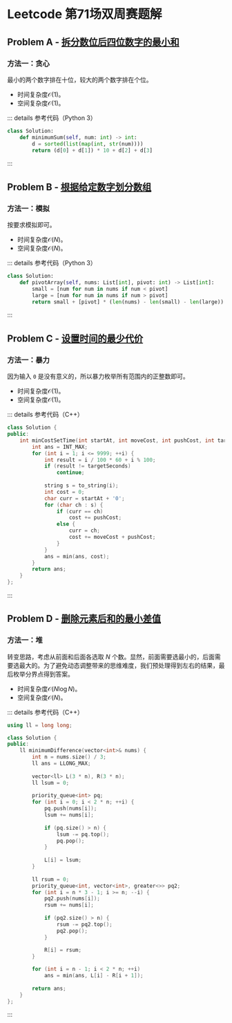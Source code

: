 # Leetcode 第71场双周赛题解

## Problem A - [拆分数位后四位数字的最小和](https://leetcode.cn/problems/minimum-sum-of-four-digit-number-after-splitting-digits/)

### 方法一：贪心

最小的两个数字排在十位，较大的两个数字排在个位。

- 时间复杂度$\mathcal{O}(1)$。
- 空间复杂度$\mathcal{O}(1)$。

::: details 参考代码（Python 3）

```python
class Solution:
    def minimumSum(self, num: int) -> int:
        d = sorted(list(map(int, str(num))))
        return (d[0] + d[1]) * 10 + d[2] + d[3]
```

:::

## Problem B - [根据给定数字划分数组](https://leetcode.cn/problems/partition-array-according-to-given-pivot/)

### 方法一：模拟

按要求模拟即可。

- 时间复杂度$\mathcal{O}(N)$。
- 空间复杂度$\mathcal{O}(N)$。

::: details 参考代码（Python 3）

```python
class Solution:
    def pivotArray(self, nums: List[int], pivot: int) -> List[int]:
        small = [num for num in nums if num < pivot]
        large = [num for num in nums if num > pivot]
        return small + [pivot] * (len(nums) - len(small) - len(large)) + large
```

:::

## Problem C - [设置时间的最少代价](https://leetcode.cn/problems/minimum-cost-to-set-cooking-time/)

### 方法一：暴力

因为输入 `0` 是没有意义的，所以暴力枚举所有范围内的正整数即可。

- 时间复杂度$\mathcal{O}(1)$。
- 空间复杂度$\mathcal{O}(1)$。

::: details 参考代码（C++）

```cpp
class Solution {
public:
    int minCostSetTime(int startAt, int moveCost, int pushCost, int targetSeconds) {
        int ans = INT_MAX;
        for (int i = 1; i <= 9999; ++i) {
            int result = i / 100 * 60 + i % 100;
            if (result != targetSeconds)
                continue;
            
            string s = to_string(i);
            int cost = 0;
            char curr = startAt + '0';
            for (char ch : s) {
                if (curr == ch)
                    cost += pushCost;
                else {
                    curr = ch;
                    cost += moveCost + pushCost;
                }
            }
            ans = min(ans, cost);
        }
        return ans;
    }
};
```

:::

## Problem D - [删除元素后和的最小差值](https://leetcode.cn/problems/minimum-difference-in-sums-after-removal-of-elements/)

### 方法一：堆

转变思路，考虑从前面和后面各选取 $N$ 个数。显然，前面需要选最小的，后面需要选最大的。为了避免动态调整带来的思维难度，我们预处理得到左右的结果，最后枚举分界点得到答案。

- 时间复杂度$\mathcal{O}(N\log N)$。
- 空间复杂度$\mathcal{O}(N)$。

::: details 参考代码（C++）

```cpp
using ll = long long;

class Solution {
public:
    ll minimumDifference(vector<int>& nums) {
        int n = nums.size() / 3;
        ll ans = LLONG_MAX;
        
        vector<ll> L(3 * n), R(3 * n);
        ll lsum = 0;
        
        priority_queue<int> pq;
        for (int i = 0; i < 2 * n; ++i) {
            pq.push(nums[i]);
            lsum += nums[i];
            
            if (pq.size() > n) {
                lsum -= pq.top();
                pq.pop();
            }
            
            L[i] = lsum;
        }
        
        ll rsum = 0;
        priority_queue<int, vector<int>, greater<>> pq2;
        for (int i = n * 3 - 1; i >= n; --i) {
            pq2.push(nums[i]);
            rsum += nums[i];
            
            if (pq2.size() > n) {
                rsum -= pq2.top();
                pq2.pop();
            }
            
            R[i] = rsum; 
        }

        for (int i = n - 1; i < 2 * n; ++i)
            ans = min(ans, L[i] - R[i + 1]);
        
        return ans;
    }
};
```

:::

<Utterances />
